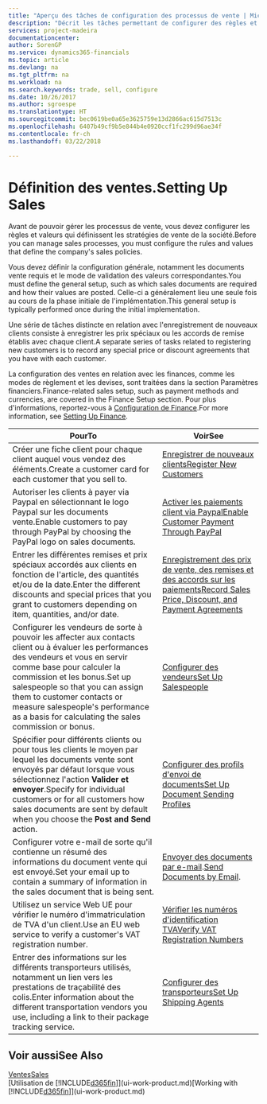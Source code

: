 ```yaml
---
title: "Aperçu des tâches de configuration des processus de vente | Microsoft Docs"
description: "Décrit les tâches permettant de configurer des règles et des valeurs pour définir vos stratégies et vos processus de vente."
services: project-madeira
documentationcenter: 
author: SorenGP
ms.service: dynamics365-financials
ms.topic: article
ms.devlang: na
ms.tgt_pltfrm: na
ms.workload: na
ms.search.keywords: trade, sell, configure
ms.date: 10/26/2017
ms.author: sgroespe
ms.translationtype: HT
ms.sourcegitcommit: bec0619be0a65e3625759e13d2866ac615d7513c
ms.openlocfilehash: 6407b49cf9b5e844b4e0920ccf1fc299d96ae34f
ms.contentlocale: fr-ch
ms.lasthandoff: 03/22/2018

---
```

# <a name="setting-up-sales"></a><span data-ttu-id="75d36-103">Définition des ventes.</span><span class="sxs-lookup"><span data-stu-id="75d36-103">Setting Up Sales</span></span>
<span data-ttu-id="75d36-104">Avant de pouvoir gérer les processus de vente, vous devez configurer les règles et valeurs qui définissent les stratégies de vente de la société.</span><span class="sxs-lookup"><span data-stu-id="75d36-104">Before you can manage sales processes, you must configure the rules and values that define the company's sales policies.</span></span>

<span data-ttu-id="75d36-105">Vous devez définir la configuration générale, notamment les documents vente requis et le mode de validation des valeurs correspondantes.</span><span class="sxs-lookup"><span data-stu-id="75d36-105">You must define the general setup, such as which sales documents are required and how their values are posted.</span></span> <span data-ttu-id="75d36-106">Celle-ci a généralement lieu une seule fois au cours de la phase initiale de l'implémentation.</span><span class="sxs-lookup"><span data-stu-id="75d36-106">This general setup is typically performed once during the initial implementation.</span></span>

<span data-ttu-id="75d36-107">Une série de tâches distincte en relation avec l'enregistrement de nouveaux clients consiste à enregistrer les prix spéciaux ou les accords de remise établis avec chaque client.</span><span class="sxs-lookup"><span data-stu-id="75d36-107">A separate series of tasks related to registering new customers is to record any special price or discount agreements that you have with each customer.</span></span>

<span data-ttu-id="75d36-108">La configuration des ventes en relation avec les finances, comme les modes de règlement et les devises, sont traitées dans la section Paramètres financiers.</span><span class="sxs-lookup"><span data-stu-id="75d36-108">Finance-related sales setup, such as payment methods and currencies, are covered in the Finance Setup section.</span></span> <span data-ttu-id="75d36-109">Pour plus d'informations, reportez-vous à [Configuration de Finance](finance-setup-finance.md).</span><span class="sxs-lookup"><span data-stu-id="75d36-109">For more information, see [Setting Up Finance](finance-setup-finance.md).</span></span>

| <span data-ttu-id="75d36-110">Pour</span><span class="sxs-lookup"><span data-stu-id="75d36-110">To</span></span> | <span data-ttu-id="75d36-111">Voir</span><span class="sxs-lookup"><span data-stu-id="75d36-111">See</span></span> |
| --- | --- |
| <span data-ttu-id="75d36-112">Créer une fiche client pour chaque client auquel vous vendez des éléments.</span><span class="sxs-lookup"><span data-stu-id="75d36-112">Create a customer card for each customer that you sell to.</span></span> |[<span data-ttu-id="75d36-113">Enregistrer de nouveaux clients</span><span class="sxs-lookup"><span data-stu-id="75d36-113">Register New Customers</span></span>](sales-how-register-new-customers.md) |
| <span data-ttu-id="75d36-114">Autoriser les clients à payer via Paypal en sélectionnant le logo Paypal sur les documents vente.</span><span class="sxs-lookup"><span data-stu-id="75d36-114">Enable customers to pay through PayPal by choosing the PayPal logo on sales documents.</span></span> |[<span data-ttu-id="75d36-115">Activer les paiements client via Paypal</span><span class="sxs-lookup"><span data-stu-id="75d36-115">Enable Customer Payment Through PayPal</span></span>](sales-how-enable-payment-service-extensions.md) |
| <span data-ttu-id="75d36-116">Entrer les différentes remises et prix spéciaux accordés aux clients en fonction de l'article, des quantités et/ou de la date.</span><span class="sxs-lookup"><span data-stu-id="75d36-116">Enter the different discounts and special prices that you grant to customers depending on item, quantities, and/or date.</span></span> |[<span data-ttu-id="75d36-117">Enregistrement des prix de vente, des remises et des accords sur les paiements</span><span class="sxs-lookup"><span data-stu-id="75d36-117">Record Sales Price, Discount, and Payment Agreements</span></span>](sales-how-record-sales-price-discount-payment-agreements.md) |
| <span data-ttu-id="75d36-118">Configurer les vendeurs de sorte à pouvoir les affecter aux contacts client ou à évaluer les performances des vendeurs et vous en servir comme base pour calculer la commission et les bonus.</span><span class="sxs-lookup"><span data-stu-id="75d36-118">Set up salespeople so that you can assign them to customer contacts or measure salespeople's performance as a basis for calculating the sales commission or bonus.</span></span> |[<span data-ttu-id="75d36-119">Configurer des vendeurs</span><span class="sxs-lookup"><span data-stu-id="75d36-119">Set Up Salespeople</span></span>](sales-how-setup-salespeople.md) |
| <span data-ttu-id="75d36-120">Spécifier pour différents clients ou pour tous les clients le moyen par lequel les documents vente sont envoyés par défaut lorsque vous sélectionnez l'action **Valider et envoyer**.</span><span class="sxs-lookup"><span data-stu-id="75d36-120">Specify for individual customers or for all customers how sales documents are sent by default when you choose the **Post and Send** action.</span></span> |[<span data-ttu-id="75d36-121">Configurer des profils d'envoi de documents</span><span class="sxs-lookup"><span data-stu-id="75d36-121">Set Up Document Sending Profiles</span></span>](sales-how-setup-document-send-profiles.md) |
| <span data-ttu-id="75d36-122">Configurer votre e-mail de sorte qu'il contienne un résumé des informations du document vente qui est envoyé.</span><span class="sxs-lookup"><span data-stu-id="75d36-122">Set your email up to contain a summary of information in the sales document that is being sent.</span></span> |<span data-ttu-id="75d36-123">[Envoyer des documents par e-mail](ui-how-send-documents-email.md).</span><span class="sxs-lookup"><span data-stu-id="75d36-123">[Send Documents by Email](ui-how-send-documents-email.md).</span></span> |
|<span data-ttu-id="75d36-124">Utilisez un service Web UE pour vérifier le numéro d'immatriculation de TVA d'un client.</span><span class="sxs-lookup"><span data-stu-id="75d36-124">Use an EU web service to verify a customer's VAT registration number.</span></span>|[<span data-ttu-id="75d36-125">Vérifier les numéros d'identification TVA</span><span class="sxs-lookup"><span data-stu-id="75d36-125">Verify VAT Registration Numbers</span></span>](finance-setup-vat.md)|
|<span data-ttu-id="75d36-126">Entrer des informations sur les différents transporteurs utilisés, notamment un lien vers les prestations de traçabilité des colis.</span><span class="sxs-lookup"><span data-stu-id="75d36-126">Enter information about the different transportation vendors you use, including a link to their package tracking service.</span></span>|[<span data-ttu-id="75d36-127">Configurer des transporteurs</span><span class="sxs-lookup"><span data-stu-id="75d36-127">Set Up Shipping Agents</span></span>](sales-how-to-set-up-shipping-agents.md)|

## <a name="see-also"></a><span data-ttu-id="75d36-128">Voir aussi</span><span class="sxs-lookup"><span data-stu-id="75d36-128">See Also</span></span>
[<span data-ttu-id="75d36-129">Ventes</span><span class="sxs-lookup"><span data-stu-id="75d36-129">Sales</span></span>](sales-manage-sales.md)  
<span data-ttu-id="75d36-130">[Utilisation de [!INCLUDE[d365fin](includes/d365fin_md.md)]](ui-work-product.md)</span><span class="sxs-lookup"><span data-stu-id="75d36-130">[Working with [!INCLUDE[d365fin](includes/d365fin_md.md)]](ui-work-product.md)</span></span>

